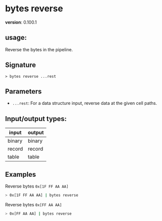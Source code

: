 # bytes reverse

**version**: 0.100.1

## **usage**:

Reverse the bytes in the pipeline.

## Signature

`> bytes reverse ...rest`

## Parameters

- `...rest`: For a data structure input, reverse data at the given cell paths.

## Input/output types:

| input  | output |
| ------ | ------ |
| binary | binary |
| record | record |
| table  | table  |

## Examples

Reverse bytes `0x[1F FF AA AA]`

```bash
> 0x[1F FF AA AA] | bytes reverse
```

Reverse bytes `0x[FF AA AA]`

```bash
> 0x[FF AA AA] | bytes reverse
```
